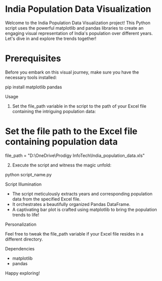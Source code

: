 # India Population Data Visualization

Welcome to the India Population Data Visualization project! This Python script uses the powerful matplotlib and pandas libraries to create an engaging visual representation of India's population over different years. Let's dive in and explore the trends together!

# Prerequisites

Before you embark on this visual journey, make sure you have the necessary tools installed:

pip install matplotlib pandas

Usage

1. Set the file_path variable in the script to the path of your Excel file containing the intriguing population data:

# Set the file path to the Excel file containing population data
file_path = "D:\OneDrive\Prodigy InfoTech\India_population_data.xls"

2. Execute the script and witness the magic unfold:

python script_name.py

Script Illumination

- The script meticulously extracts years and corresponding population data from the specified Excel file.
- It orchestrates a beautifully organized Pandas DataFrame.
- A captivating bar plot is crafted using matplotlib to bring the population trends to life!

Personalization

Feel free to tweak the file_path variable if your Excel file resides in a different directory.

Dependencies

- matplotlib
- pandas

Happy exploring!
